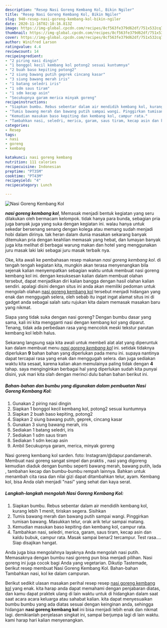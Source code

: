 ```yaml
---
description: "Resep Nasi Goreng Kembang Kol, Bikin Ngiler"
title: "Resep Nasi Goreng Kembang Kol, Bikin Ngiler"
slug: 940-resep-nasi-goreng-kembang-kol-bikin-ngiler
date: 2020-11-16T02:10:16.813Z
image: https://img-global.cpcdn.com/recipes/8cf563fe379d62df/751x532cq70/nasi-goreng-kembang-kol-foto-resep-utama.jpg
thumbnail: https://img-global.cpcdn.com/recipes/8cf563fe379d62df/751x532cq70/nasi-goreng-kembang-kol-foto-resep-utama.jpg
cover: https://img-global.cpcdn.com/recipes/8cf563fe379d62df/751x532cq70/nasi-goreng-kembang-kol-foto-resep-utama.jpg
author: Winifred Larson
ratingvalue: 4.4
reviewcount: 14
recipeingredient:
- "2 piring nasi dingin"
- "1 bonggol kecil kembang kol potong2 sesuai kuntumnya"
- "2 buah baso kepiting potong2"
- "2 siung bawang putih geprek cincang kasar"
- "3 siung bawang merah iris"
- "1 batang seledri iris"
- "1 sdm saus tiram"
- "1 sdm kecap asin"
- "Secukupnya garam merica minyak goreng"
recipeinstructions:
- "Siapkan bumbu. Rebus sebentar dalam air mendidih kembang kol, kurang lebih 1 menit, tiriskan segera. Sisihkan"
- "Tumis bawang merah dan bawang putih sampai wangi. Pinggirkan tumisan bawang. Masukkan telur, orak arik telur sampai matang."
- "Kemudian masukan baso kepiting dan kembang kol, campur rata."
- "Tambahkan nasi, seledri, merica, garam, saus tiram, kecap asin dan kaldu bubuk, campur rata. Masak sampai benar2 tercampur. Test rasa.... Siap disajikan hangat."
categories:
- Resep
tags:
- nasi
- goreng
- kembang

katakunci: nasi goreng kembang 
nutrition: 111 calories
recipecuisine: Indonesian
preptime: "PT35M"
cooktime: "PT43M"
recipeyield: "4"
recipecategory: Lunch

---
```



![Nasi Goreng Kembang Kol](https://img-global.cpcdn.com/recipes/8cf563fe379d62df/751x532cq70/nasi-goreng-kembang-kol-foto-resep-utama.jpg)

<b><i>nasi goreng kembang kol</i></b>, Memasak menjadi bentuk kegiatan yang seru dilakukan oleh bermacam kelompok. tidak hanya para bunda, sebagian pria juga banyak juga yang suka dengan kegiatan ini. walau hanya untuk sekedar bersenang senang dengan kolega atau memang sudah menjadi hobi dalam dirinya. tak heran dalam dunia masakan sekarang banyak ditemukan pria dengan keahlian memasak yang hebat, dan lumayan banyak juga kita melihat di berbagai warung makan dan hotel yang menggunakan juru masak laki laki sebagai juru masak terbaik nya.

Oke, kita awali ke pembahasan resep makanan <i>nasi goreng kembang kol</i>. di tengah tengah kegiatan kita, mungkin akan terasa menyenangkan bila sejenak kalian menyempatkan sebagian waktu untuk membuat nasi goreng kembang kol ini. dengan kesuksesan kalian dalam membuat olahan tersebut, dapat menjadikan diri kalian bangga dengan hasil olahan kalian sendiri. apalagi disini dengan situs ini anda akan memiliki pedoman untuk mengolah olahan <u>nasi goreng kembang kol</u> tersebut menjadi hidangan yang enak dan menggugah selera, oleh sebab itu ingat ingat alamat situs ini di gadget anda sebagai salah satu rujukan kita dalam memasak masakan baru yang nikmat.

Siapa yang tidak suka dengan nasi goreng? Dengan bumbu dasar yang sama, kali ini kita mengganti nasi dengan kembang kol yang diparut. Tenang, tidak ada perbedaan rasa yang mencolok meski tekstur parutan kembang kol lebih halus.


Sekarang langsung saja kita awali untuk membeli alat alat yang diperuntuk kan dalam membuat menu <u><i>nasi goreng kembang kol</i></u> ini. setidak tidaknya diperlukan <b>9</b> bahan bahan yang diperlukan pada menu ini. supaya nantinya dapat tercapai rasa yang enak dan menggugah selera. dan juga sediakan waktu kita sesaat, karena kalian akan memulainya paling tidak dengan <b>4</b> tahap. saya menginginkan berbagai hal yang diperlukan sudah kita punyai disini, yuk mari kita olah dengan merinci dulu bahan bahan berikut ini.

<!--inarticleads1-->

##### Bahan-bahan dan bumbu yang digunakan dalam pembuatan Nasi Goreng Kembang Kol:

1. Gunakan 2 piring nasi dingin
1. Siapkan 1 bonggol kecil kembang kol, potong2 sesuai kuntumnya
1. Siapkan 2 buah baso kepiting, potong2
1. Siapkan 2 siung bawang putih, geprek, cincang kasar
1. Gunakan 3 siung bawang merah, iris
1. Sediakan 1 batang seledri, iris
1. Sediakan 1 sdm saus tiram
1. Sediakan 1 sdm kecap asin
1. Ambil Secukupnya garam, merica, minyak goreng


Nasi goreng kembang kol sarden. foto: Instagram/@dapur.pandamerah. Membuat nasi goreng sangat simpel dan praktis , nasi yang digoreng kemudian diaduk dengan bumbu seperti bawang merah, bawang putih, lada , tambahan kecap dan bumbu-bumbu rempah lainnya. Bahkan untuk menambah cita rasa dan nilai gizi dapat ditambahkan telur, ayam. Kembang kol, bisa Anda olah menjadi &#34;nasi&#34; yang sehat dan kaya serat. 

<!--inarticleads2-->

##### Langkah-langkah mengolah Nasi Goreng Kembang Kol:

1. Siapkan bumbu. Rebus sebentar dalam air mendidih kembang kol, kurang lebih 1 menit, tiriskan segera. Sisihkan
1. Tumis bawang merah dan bawang putih sampai wangi. Pinggirkan tumisan bawang. Masukkan telur, orak arik telur sampai matang.
1. Kemudian masukan baso kepiting dan kembang kol, campur rata.
1. Tambahkan nasi, seledri, merica, garam, saus tiram, kecap asin dan kaldu bubuk, campur rata. Masak sampai benar2 tercampur. Test rasa.... Siap disajikan hangat.


Anda juga bisa mengolahnya layaknya Anda mengolah nasi putih. Memasaknya dengan bumbu nasi goreng pun bisa menjadi pilihan. Nasi goreng ini juga cocok bagi Anda yang vegetarian. Dikutip Tastemade, berikut resep membuat Nasi Goreng Kembang Kol. Bahan-bahan Tambahkan nasi, kol ke dalam campuran. 

Berikut sedikit ulasan masakan perihal resep resep <u>nasi goreng kembang kol</u> yang enak. kita harap anda dapat memahami dengan penjabaran diatas, dan kamu dapat praktek ulang di lain waktu untuk di hidangkan dalam saat saat acara acara keluarga atau sahabat kalian. kita dapat menyesuaikan bumbu bumbu yang ada diatas sesuai dengan keinginan anda, sehingga hidangan <b>nasi goreng kembang kol</b> ini bisa menjadi lebih enak dan nikmat lagi. demikianlah penjelasan singkat ini, sampai berjumpa lagi di lain waktu. kami harap hari kalian menyenangkan.

